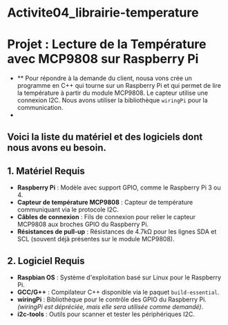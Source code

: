 # Activite04_librairie-temperature

# Projet : Lecture de la Température avec MCP9808 sur Raspberry Pi

- ** Pour répondre à la demande du client, nousa vons crée un programme en C++ qui tourne sur un Raspberry Pi et qui permet de lire la température à partir du module MCP9808. Le capteur utilise une connexion I2C. Nous avons utiliser la bibliothèque `wiringPi` pour la communication.
-
## Voici la liste du matériel et des logiciels dont nous avons eu besoin.

## 1. Matériel Requis

- **Raspberry Pi** : Modèle avec support GPIO, comme le Raspberry Pi 3 ou 4.
- **Capteur de température MCP9808** : Capteur de température communiquant via le protocole I2C.
- **Câbles de connexion** : Fils de connexion pour relier le capteur MCP9808 aux broches GPIO du Raspberry Pi.
- **Résistances de pull-up** : Résistances de 4.7kΩ pour les lignes SDA et SCL (souvent déjà présentes sur le module MCP9808).

## 2. Logiciel Requis

- **Raspbian OS** : Système d'exploitation basé sur Linux pour le Raspberry Pi.
- **GCC/G++** : Compilateur C++ disponible via le paquet `build-essential`.
- **wiringPi** : Bibliothèque pour le contrôle des GPIO du Raspberry Pi. *(wiringPi est dépréciée, mais elle sera utilisée comme demandé)*.
- **i2c-tools** : Outils pour scanner et tester les périphériques I2C.


